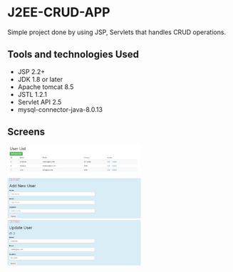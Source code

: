 # J2EE-CRUD-APP
Simple project done by using JSP, Servlets that handles CRUD operations.

Tools and technologies Used
----------------------------
- JSP 2.2+
- JDK 1.8 or later
- Apache tomcat 8.5
- JSTL 1.2.1
- Servlet API 2.5
- mysql-connector-java-8.0.13

Screens
----------
<img src="https://raw.githubusercontent.com/ChathuraSam/J2EE-CRUD-APP/main/WebContent/img/list.PNG" width="300"/>
<img src="https://raw.githubusercontent.com/ChathuraSam/J2EE-CRUD-APP/main/WebContent/img/add.PNG" width="300"/>
<img src="https://raw.githubusercontent.com/ChathuraSam/J2EE-CRUD-APP/main/WebContent/img/edit.PNG" width="300"/>